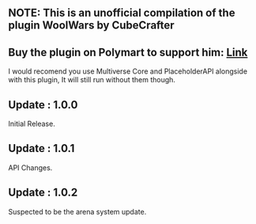 ## NOTE: This is an unofficial compilation of the plugin WoolWars by CubeCrafter
## Buy the plugin on Polymart to support him: [Link](https://polymart.org/resource/wool-wars.2551)

I would recomend you use Multiverse Core and PlaceholderAPI alongside with this plugin, It will still run without them though.

## Update : 1.0.0
Initial Release.

## Update : 1.0.1
API Changes.

## Update : 1.0.2
Suspected to be the arena system update.
